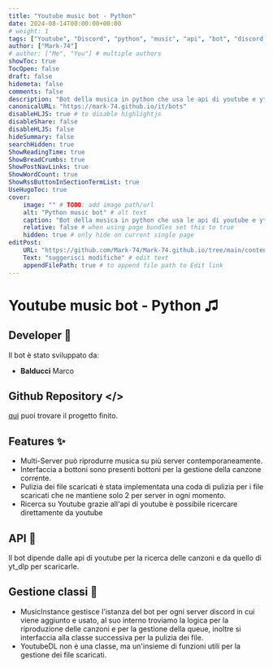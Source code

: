 ```yaml
---
title: "Youtube music bot - Python"
date: 2024-08-14T00:00:00+00:00
# weight: 1
tags: ["Youtube", "Discord", "python", "music", "api", "bot", "discord bot"]
author: ["Mark-74"]
# author: ["Me", "You"] # multiple authors
showToc: true
TocOpen: false
draft: false
hidemeta: false
comments: false
description: "Bot della musica in python che usa le api di youtube e yt_dlp"
canonicalURL: "https://mark-74.github.io/it/bots"
disableHLJS: true # to disable highlightjs
disableShare: false
disableHLJS: false
hideSummary: false
searchHidden: true
ShowReadingTime: true
ShowBreadCrumbs: true
ShowPostNavLinks: true
ShowWordCount: true
ShowRssButtonInSectionTermList: true
UseHugoToc: true
cover:
    image: "" # TODO: add image path/url
    alt: "Python music bot" # alt text
    caption: "Bot della musica in python che usa le api di youtube e yt_dlp" # display caption under cover
    relative: false # when using page bundles set this to true
    hidden: true # only hide on current single page
editPost:
    URL: "https://github.com/Mark-74/Mark-74.github.io/tree/main/content/it/bots"
    Text: "suggerisci modifiche" # edit text
    appendFilePath: true # to append file path to Edit link
---
```

# Youtube music bot - Python ♫

## Developer 🤖
Il bot è stato sviluppato da:

- **Balducci** Marco

## Github Repository </>
[qui](https://github.com/Mark-74/Python_discord_youtube_bot) puoi trovare il progetto finito. 

## Features ✨
- Multi-Server
può riprodurre musica su più server contemporaneamente.
- Interfaccia a bottoni
sono presenti bottoni per la gestione della canzone corrente.
- Pulizia dei file scaricati
è stata implementata una coda di pulizia per i file scaricati che ne mantiene solo 2 per server in ogni momento.
- Ricerca su Youtube
grazie all'api di youtube è possibile ricercare direttamente da youtube

## API 🔗
Il bot dipende dalle api di youtube per la ricerca delle canzoni e da quello di yt_dlp per scaricarle.

## Gestione classi 📜
- MusicInstance
gestisce l'istanza del bot per ogni server discord in cui viene aggiunto e usato, al suo interno troviamo la logica per la riproduzione delle canzoni e per la gestione della queue, inoltre si interfaccia alla classe successiva per la pulizia dei file.
- YoutubeDL
non è una classe, ma un'insieme di funzioni utili per la gestione dei file scaricati.